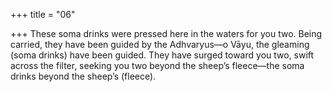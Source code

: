+++
title = "06"

+++
These soma drinks were pressed here in the waters for you two. Being  carried, they have been guided by the Adhvaryus—o Vāyu, the
gleaming (soma drinks) have been guided.
They have surged toward you two, swift across the filter,
seeking you two beyond the sheep’s fleece—the soma drinks beyond the  sheep’s (fleece).